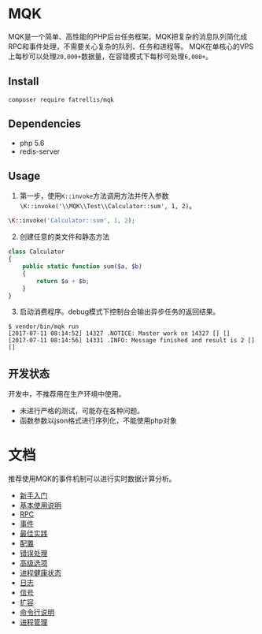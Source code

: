 MQK
====

MQK是一个简单、高性能的PHP后台任务框架。MQK把复杂的消息队列简化成RPC和事件处理，不需要关心复杂的队列、任务和进程等。
MQK在单核心的VPS上每秒可以处理`20,000+`数据量，在容错模式下每秒可处理`6,000+`。

Install
--------
```
composer require fatrellis/mqk
```

Dependencies
---------------

- php 5.6
- redis-server

Usage
------

1. 第一步，使用`K::invoke`方法调用方法并传入参数`\K::invoke('\\MQK\\Test\\Calculator::sum', 1, 2)`。

```php
\K::invoke('Calculator::sum', 1, 2);
```

2. 创建任意的类文件和静态方法

```php
class Calculator
{
    public static function sum($a, $b)
    {
        return $a + $b;
    }
}
```

3. 启动消费程序。debug模式下控制台会输出异步任务的返回结果。

```
$ vendor/bin/mqk run
[2017-07-11 08:14:52] 14327 .NOTICE: Master work on 14327 [] []
[2017-07-11 08:14:56] 14331 .INFO: Message finished and result is 2 [] []
```


开发状态
--------

开发中，不推荐用在生产环境中使用。

- 未进行严格的测试，可能存在各种问题。
- 函数参数以json格式进行序列化，不能使用php对象


文档
====

推荐使用MQK的事件机制可以进行实时数据计算分析。

- [新手入门](docs/getting-started.md)
- [基本使用说明](docs/basic.md)
- [RPC](docs/rpc.md)
- [事件](docs/event.md)
- [最佳实践](docs/practices.md)
- [配置](docs/config.md)
- [错误处理](docs/error.md)
- [高级选项](docs/advanced_options.md)
- [进程健康状态](docs/process_health.md)
- [日志](docs/logging.md)
- [信号](docs/signals.md)
- [扩容](docs/sharding.md)
- [命令行说明](docs/command_line.md)
- [进程管理](docs/process.md)